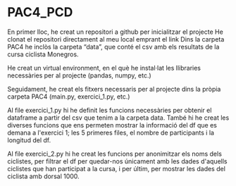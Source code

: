 # PAC4_PCD

En primer lloc, he creat un repositori a github per inicialitzar el projecte
He clonat el repositori directament al meu local emprant el link
Dins la carpeta PAC4 he inclòs la carpeta “data”, que conté el csv amb els resultats de la cursa ciclista Monegros.

He creat un virtual environment, en el què he instal·lat les llibraries necessàries per al projecte (pandas, numpy, etc.)

Seguidament, he creat els fitxers necessaris per al projecte dins la pròpia carpeta PAC4 (main.py, exercici_1.py, etc.)

Al file exercici_1.py hi he definit les funcions necessàries per obtenir el dataframe a partir del csv que tenim a la carpeta data. També hi he creat les diverses funcions que ens permeten mostrar la informació del df que es demana a l'exercici 1; les 5 primeres files, el nombre de participants i la longitud del df.

Al file exercici_2.py hi he creat les funcions per anonimitzar els noms dels ciclistes, per filtrar el df per quedar-nos únicament amb les dades d'aquells ciclistes que han participat a la cursa, i per últim, per mostrar les dades del ciclista amb dorsal 1000.